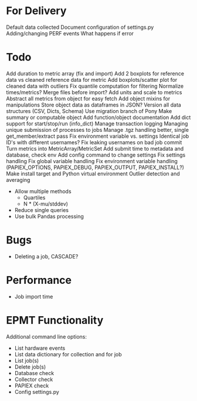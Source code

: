# For Delivery

Default data collected
Document configuration of settings.py
Adding/changing PERF events
What happens if error

# Todo

Add duration to metric array (fix and import)
Add 2 boxplots for reference data vs cleaned reference data for metric
Add boxplots/scatter plot for cleaned data with outliers
Fix quantile computation for filtering
Normalize times/metrics?
Merge files before import?
Add units and scale to metrics
Abstract all metrics from object for easy fetch
Add object mixins for manipulations
Store object data as dataframes in JSON?
Version all data structures (CSV, Dicts, Schema)
Use migration branch of Pony
Make summary or computable object
Add function/object documentation
Add dict support for start/stop/run (info_dict)
Manage transaction logging
Managing unique submission of processes to jobs
Manage .tgz handling better, single get_member/extract pass
Fix environment variable vs. settings
Identical job ID's with different usernames?
Fix leaking usernames on bad job commit
Turn metrics into MetricArray/MetricSet
Add submit time to metadata and database, check env
Add config command to change settings
Fix settings handling
Fix global variable handling
Fix environment variable handling (PAPIEX_OPTIONS, PAPIEX_DEBUG, PAPIEX_OUTPUT, PAPIEX_INSTALL?)
Make install target and Python virtual environment
Outlier detection and averaging
- Allow multiple methods
  - Quartiles
  - N * (X-mu/stddev)
- Reduce single queries
- Use bulk Pandas processing

# Bugs

- Deleting a job, CASCADE?

# Performance

- Job import time

# EPMT Functionality

Additional command line options:
- List hardware events
- List data dictionary for collection and for job
- List job(s) 
- Delete job(s)
- Database check
- Collector check
- PAPIEX check
- Config settings.py
